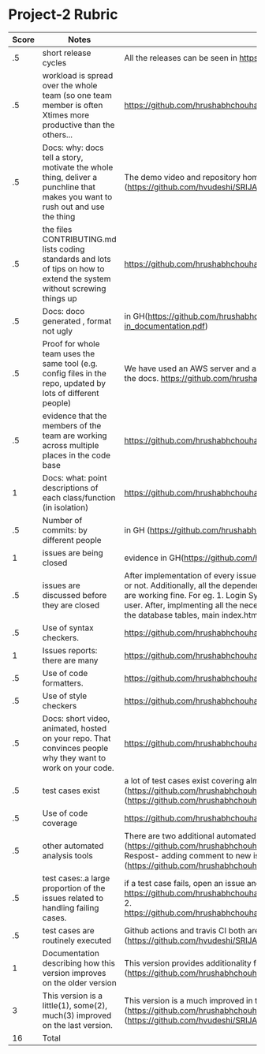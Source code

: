 # Project-2 Rubric

|Score|Notes| Evidence|
|-|-----|---------|
|.5| short release cycles| All the releases can be seen in https://github.com/hvudeshi/SRIJAS/releases |
|.5| workload is spread over the whole team (so one team member is often Xtimes more productive than the others...| https://github.com/hrushabhchouhan/SRIJAS2.0/graphs/contributors |
|.5|Docs: why: docs tell a story, motivate the whole thing, deliver a punchline that makes you want to rush out and use the thing | The demo video and repository homepage (README) shows this (https://github.com/hvudeshi/SRIJAS/blob/main/README.md) |
|.5|the files CONTRIBUTING.md lists coding standards and lots of tips on how to extend the system without screwing things up  | https://github.com/hrushabhchouhan/SRIJAS2.0/blob/main/CONTRIBUTING.md |
|.5|Docs: doco generated , format not ugly  | in GH(https://github.com/hrushabhchouhan/SRIJAS2.0/blob/main/docs/Scraper_Service_linked-in_documentation.pdf) |
|.5|Proof for whole team uses the same tool (e.g. config files in the repo, updated by lots of different people) | We have used an AWS server and all have worked on the AWS server. There is also Infrastructure.pdf added in the docs. https://github.com/hrushabhchouhan/SRIJAS2.0/graphs/contributors |
|.5|evidence that the members of the team are working across multiple places in the code base | https://github.com/hrushabhchouhan/SRIJAS2.0/graphs/contributors |
|1|Docs: what: point descriptions of each class/function (in isolation)  | https://github.com/hrushabhchouhan/SRIJAS2.0/blob/main/docs |
|.5|Number of commits: by different people  | in GH (https://github.com/hrushabhchouhan/SRIJAS2.0/commits/main) |
|1|issues are being closed | evidence in GH(https://github.com/hrushabhchouhan/SRIJAS2.0/issues?q=is%3Aissue+is%3Aclosed) |
|.5|issues are discussed before they are closed | After implementation of every issues, there's been validation based on whether the issue is properly working or not. Additionally, all the dependencies based on that issue is discussed and checked if all the functionalities are working fine. For eg. 1. Login System was added to the project to maintain and track the record of every user. After, implmenting all the necessary dependencies were checked such as new attributes are added to the database tables, main index.html file and other dependent on that are updated, etc. |
|.5|Use of syntax checkers. | https://github.com/hrushabhchouhan/SRIJAS2.0/blob/main/.github/workflows/main.yml |
|1|Issues reports: there are many  | https://github.com/hrushabhchouhan/SRIJAS2.0/issues |
|.5|Use of code formatters. | https://github.com/hrushabhchouhan/SRIJAS2.0/blob/main/.github/workflows/code_formatter.yml |
|.5|Use of style checkers | https://github.com/hrushabhchouhan/SRIJAS2.0/blob/main/.github/workflows/style_checker.yml |
|.5|Docs: short video, animated, hosted on your repo. That convinces people why they want to work on your code. | https://github.com/hrushabhchouhan/SRIJAS2.0/blob/main/README.md |
|.5|test cases exist  | a lot of test cases exist covering almost all the functionalities. (https://github.com/hrushabhchouhan/SRIJAS2.0/blob/main/tests/), (https://github.com/hrushabhchouhan/SRIJAS2.0/blob/main/Code/Web_app/test.php) |
|.5|Use of code coverage  | https://github.com/hrushabhchouhan/SRIJAS2.0/blob/main/.github/workflows/code_cov.yml |
|.5|other automated analysis tools  | There are two additional automated analysis tools 1. Close as a feature (https://github.com/hrushabhchouhan/SRIJAS2.0/blob/main/.github/workflows/close_as_a_feature.yml) 2. Respost- adding comment to new issue events (https://github.com/hrushabhchouhan/SRIJAS2.0/blob/main/.github/workflows/Respost.yml) |
|.5|test cases:.a large proportion of the issues related to handling failing cases. | if a test case fails, open an issue and fix it, evidence( 1. https://github.com/hrushabhchouhan/SRIJAS2.0/commit/5e0c52f474b5a31bfc5b1e81e18ecafb49d54b35 2. https://github.com/hrushabhchouhan/SRIJAS2.0/commit/c0d692e72aa87eef7887f03a380051c13929380c) |
|.5|test cases are routinely executed | Github actions and travis CI both are conducting regular tests. (https://github.com/hvudeshi/SRIJAS/blob/main/.travis.yml) |
|1|Documentation describing how this version improves on the older version| This version provides additionality functionalities which are described in the docs folder. (https://github.com/hrushabhchouhan/SRIJAS2.0/blob/main/docs/Phase-2_improvements.pdf) |
|3|This version is a little(1), some(2), much(3) improved on the last version.| This version is a much improved in the last version. (https://github.com/hrushabhchouhan/SRIJAS2.0/blob/main/docs/Phase-2_improvements.pdf). Final release (https://github.com/hvudeshi/SRIJAS/releases/tag/v8.0.0) has all this features included. | 
|16| Total|

